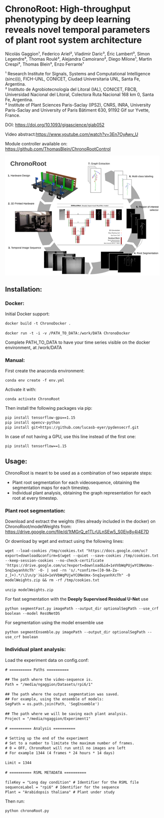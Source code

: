 # ChronoRoot: High-throughput phenotyping by deep learning reveals novel temporal parameters of plant root system architecture

Nicolás Gaggion¹, Federico Ariel², Vladimir Daric³, Éric Lambert³, Simon Legendre³, Thomas Roulé³, Alejandra Camoirano², Diego Milone¹, Martin Crespi³, Thomas Blein³, Enzo Ferrante¹

¹ Research Institute for Signals, Systems and Computational Intelligence (sinc(i)), FICH-UNL, CONICET, Ciudad Universitaria UNL, Santa Fe, Argentina.\
² Instituto de Agrobiotecnología del Litoral (IAL), CONICET, FBCB, Universidad Nacional del Litoral, Colectora Ruta Nacional 168 km 0, Santa Fe, Argentina.\
³ Institute of Plant Sciences Paris-Saclay (IPS2), CNRS, INRA, University Paris-Saclay and University of Paris Bâtiment 630, 91192 Gif sur Yvette, France.

DOI: https://doi.org/10.1093/gigascience/giab052

Video abstract:https://www.youtube.com/watch?v=3En7OyAwv_U

Module controller available on: https://github.com/ThomasBlein/ChronoRootControl

![Test Image 1](images/workflow_resunetds.png)

## Installation:

### Docker:

Initial Docker support:

```
docker build -t ChronoDocker .

docker run -t -i -v /PATH_TO_DATA:/work/DATA ChronoDocker
```

Complete PATH_TO_DATA to have your time series visible on the docker environment, at /work/DATA

### Manual:

First create the anaconda environment:
```
conda env create -f env.yml
```
Activate it with:
```
conda activate ChronoRoot
```
Then install the following packages via pip:
```
pip install tensorflow-gpu==1.15
pip install opencv-python
pip install git+https://github.com/lucasb-eyer/pydensecrf.git
```
In case of not having a GPU, use this line instead of the first one: 
```
pip install tensorflow==1.15 
```

## Usage:

ChronoRoot is meant to be used as a combination of two separate steps:

+ Plant root segmentation for each videosequence, obtaining the segmentation maps for each timestep.
+ Individual plant analysis, obtaining the graph representation for each root at every timestep.

### Plant root segmentation:

Download and extract the weights (files already included in the docker) on ChronoRoot/modelWeights from:\
https://drive.google.com/file/d/1tMGrQ_e1TLrULnSEw5_S0Ejy8y4i4E7D

Or download by wget and extract using the following lines:
```
wget --load-cookies /tmp/cookies.txt "https://docs.google.com/uc?export=download&confirm=$(wget --quiet --save-cookies /tmp/cookies.txt --keep-session-cookies --no-check-certificate 'https://drive.google.com/uc?export=download&id=1eVVbWqPUjwYCONeUmx-5nq1wyanhXcTh' -O- | sed -rn 's/.*confirm=([0-9A-Za-z_]+).*/\1\n/p')&id=1eVVbWqPUjwYCONeUmx-5nq1wyanhXcTh" -O modelWeights.zip && rm -rf /tmp/cookies.txt

unzip modelWeights.zip
```

For fast segmentation with the **Deeply Supervised Residual U-Net** use
```
python segmentFast.py imagePath --output_dir optionalSegPath --use_crf boolean --model ResUNetDS
```
For segmentation using the model ensemble use
```
python segmentEnsemble.py imagePath --output_dir optionalSegPath --use_crf boolean
```

### Individual plant analysis:

Load the experiment data on config.conf:

```
# ========== Paths ========== 

## The path where the video-sequence is.
Path = "/media/ngaggion/Datasets/rpi6/1" 

## The path where the output segmentation was saved.
## For example, using the ensemble of models:
SegPath = os.path.join(Path, 'SegEnsemble')

## The path where we will be saving each plant analysis.
Project = "/media/ngaggion/Experiment1"

# ========== Analysis ========== 

# Setting up the end of the experiment
# Set to a number to limitate the maximum number of frames.
# 0 = OFF, ChronoRoot will run until no images are left
# For example 1344 (4 frames * 24 hours * 14 days)

Limit = 1344 

# ========== RSML METADATA ========== 

fileKey = "Long day condition" # Identifier for the RSML file
sequenceLabel = "rpi6" # Identifier for the sequence
Plant = "Arabidopsis thaliana" # Plant under study
```

Then run:
```
python chronoRoot.py
```
